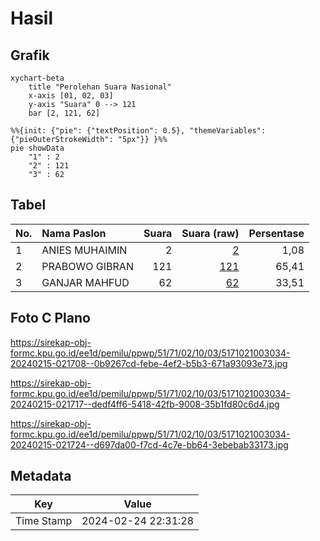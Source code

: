 # Hasil

## Grafik

```mermaid
xychart-beta
    title "Perolehan Suara Nasional"
    x-axis [01, 02, 03]
    y-axis "Suara" 0 --> 121
    bar [2, 121, 62]
```

```mermaid
%%{init: {"pie": {"textPosition": 0.5}, "themeVariables": {"pieOuterStrokeWidth": "5px"}} }%%
pie showData
    "1" : 2
    "2" : 121
    "3" : 62
```

## Tabel

| No. | Nama Paslon    | Suara | Suara (raw) | Persentase |
|:--- |:-------------- | -----:| -----------:| ----------:|
| 1   | ANIES MUHAIMIN | 2     | [2][p-1]    | 1,08       |
| 2   | PRABOWO GIBRAN | 121   | [121][p-2]  | 65,41      |
| 3   | GANJAR MAHFUD  | 62    | [62][p-3]   | 33,51      |


[p-1]: https://github.com/gigit-pemilu/pemilu-2024/blob/main/pilpres/hitung-suara/sub/51-bali/sub/71-kota-denpasar/sub/02-denpasar-timur/sub/1003-kesiman/sub/034-tps/sub/paslon-1.txt
[p-2]: https://github.com/gigit-pemilu/pemilu-2024/blob/main/pilpres/hitung-suara/sub/51-bali/sub/71-kota-denpasar/sub/02-denpasar-timur/sub/1003-kesiman/sub/034-tps/sub/paslon-2.txt
[p-3]: https://github.com/gigit-pemilu/pemilu-2024/blob/main/pilpres/hitung-suara/sub/51-bali/sub/71-kota-denpasar/sub/02-denpasar-timur/sub/1003-kesiman/sub/034-tps/sub/paslon-3.txt

## Foto C Plano

https://sirekap-obj-formc.kpu.go.id/ee1d/pemilu/ppwp/51/71/02/10/03/5171021003034-20240215-021708--0b9267cd-febe-4ef2-b5b3-671a93093e73.jpg

https://sirekap-obj-formc.kpu.go.id/ee1d/pemilu/ppwp/51/71/02/10/03/5171021003034-20240215-021717--dedf4ff6-5418-42fb-9008-35b1fd80c6d4.jpg

https://sirekap-obj-formc.kpu.go.id/ee1d/pemilu/ppwp/51/71/02/10/03/5171021003034-20240215-021724--d697da00-f7cd-4c7e-bb64-3ebebab33173.jpg


## Metadata

| Key        | Value               |
| ---------- | ------------------- |
| Time Stamp | 2024-02-24 22:31:28 |



